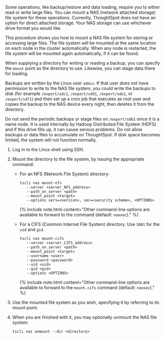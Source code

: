 Some operations, like backup/restore and data loading, require you to either
read or write large files. You can mount a NAS (network attached storage) file
system for these operations. Currently, ThoughtSpot does not have an option for
direct attached storage. Your NAS storage can use whichever drive format you
would like.

This procedure shows you how to mount a NAS file system for storing or accessing
large files. The file system will be mounted at the same location on each node
in the cluster automatically. When any node is restarted, the file system will
be mounted again automatically, if it can be found.

When supplying a directory for writing or reading a backup, you can specify the
`mount` point as the directory to use. Likewise, you can stage data there for
loading.

Backups are written by the Linux user `admin`. If that user does not have
permission to write to the NAS file system, you could write the backups to disk
(for example `/export/sdc1`, `/export/sdd1`, `/export/sde1`, or `/export/sdf1`)
and then set up a cron job that executes as root user and copies the backup to
the NAS device every night, then deletes it from the directory.

Do not send the periodic backups or stage files on `/export/sdb1` since it is a
name node. It is used internally by Hadoop Distributed File System (HDFS) and if
this drive fills up, it can cause serious problems. Do not allow backups or data
files to accumulate on ThoughtSpot. If disk space becomes limited, the system
will not function normally.

1. Log in to the Linux shell using SSH.
2. Mount the directory to the file system, by issuing the appropriate command:
    -   For an NFS (Network File System) directory:

        ```
        tscli nas mount-nfs
           --server <server_NFS_address>
           --path_on_server <path>
           --mount_point <target>
           --options vers=<version>, sec=<security scheme>, <OPTIONS>
        ```

        {% include note.html content="Other command-line options are available to forward to the command (default: `noexec`)." %}

    -   For a CIFS (Common Internet File System) directory. Use `1001` for the `uid` and `gid`.

        ```
        tscli nas mount-cifs
           --server <server_CIFS_address>
           --path_on_server <path>
           --mount_point <target>
           --username <user>
           --password <password>
           --uid <uid>
           --gid <gid>
           --options <OPTIONS>
        ```

        {% include note.html content="Other command-line options are available to forward to the `mount.cifs` command (default: `noexec`)." %}

3. Use the mounted file system as you wish, specifying it by referring to its mount point.
4. When you are finished with it, you may optionally unmount the NAS file system:

    ```
    tscli nas unmount --dir <directory>
    ```
